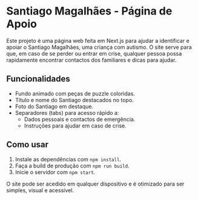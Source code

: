 # Santiago Magalhães - Página de Apoio

Este projeto é uma página web feita em Next.js para ajudar a identificar e apoiar o Santiago Magalhães, uma criança com autismo. O site serve para que, em caso de se perder ou entrar em crise, qualquer pessoa possa rapidamente encontrar contactos dos familiares e dicas para ajudar.

## Funcionalidades
- Fundo animado com peças de puzzle coloridas.
- Título e nome do Santiago destacados no topo.
- Foto do Santiago em destaque.
- Separadores (tabs) para acesso rápido a:
  - Dados pessoais e contactos de emergência.
  - Instruções para ajudar em caso de crise.

## Como usar
1. Instale as dependências com `npm install`.
2. Faça a build de produção com `npm run build`.
3. Inicie o servidor com `npm start`.

O site pode ser acedido em qualquer dispositivo e é otimizado para ser simples, visual e acessível.

